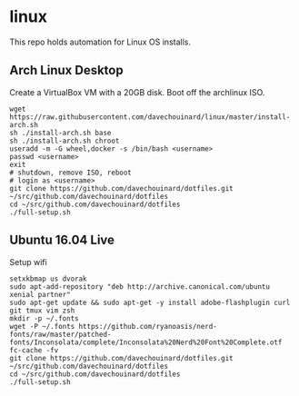 # linux

This repo holds automation for Linux OS installs.

## Arch Linux Desktop

Create a VirtualBox VM with a 20GB disk. Boot off the archlinux ISO.

```
wget https://raw.githubusercontent.com/davechouinard/linux/master/install-arch.sh
sh ./install-arch.sh base
sh ./install-arch.sh chroot
useradd -m -G wheel,docker -s /bin/bash <username>
passwd <username>
exit
# shutdown, remove ISO, reboot
# login as <username>
git clone https://github.com/davechouinard/dotfiles.git ~/src/github.com/davechouinard/dotfiles
cd ~/src/github.com/davechouinard/dotfiles
./full-setup.sh
```

## Ubuntu 16.04 Live

Setup wifi

```
setxkbmap us dvorak
sudo apt-add-repository "deb http://archive.canonical.com/ubuntu xenial partner"
sudo apt-get update && sudo apt-get -y install adobe-flashplugin curl git tmux vim zsh
mkdir -p ~/.fonts
wget -P ~/.fonts https://github.com/ryanoasis/nerd-fonts/raw/master/patched-fonts/Inconsolata/complete/Inconsolata%20Nerd%20Font%20Complete.otf
fc-cache -fv
git clone https://github.com/davechouinard/dotfiles.git ~/src/github.com/davechouinard/dotfiles
cd ~/src/github.com/davechouinard/dotfiles
./full-setup.sh
```
